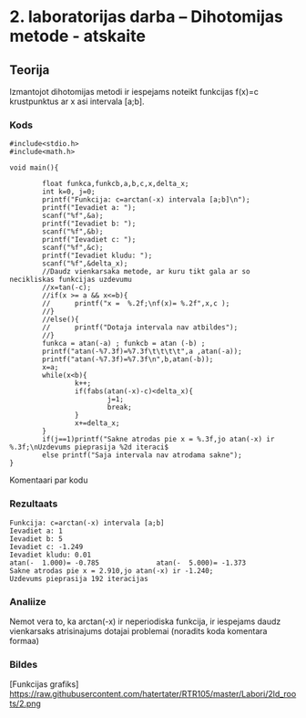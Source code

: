 # 2. laboratorijas darba – Dihotomijas metode - atskaite

## Teorija

Izmantojot dihotomijas metodi ir iespejams noteikt funkcijas f(x)=c krustpunktus ar x asi intervala [a;b].

### Kods
```
#include<stdio.h>
#include<math.h>

void main(){

        float funkca,funkcb,a,b,c,x,delta_x;
        int k=0, j=0;
        printf("Funkcija: c=arctan(-x) intervala [a;b]\n");
        printf("Ievadiet a: ");
        scanf("%f",&a);
        printf("Ievadiet b: ");
        scanf("%f",&b);
        printf("Ievadiet c: ");
        scanf("%f",&c);
        printf("Ievadiet kludu: ");
        scanf("%f",&delta_x);
        //Daudz vienkarsaka metode, ar kuru tikt gala ar so necikliskas funkcijas uzdevumu
        //x=tan(-c);
        //if(x >= a && x<=b){
        //      printf("x =  %.2f;\nf(x)= %.2f",x,c );
        //}
        //else(){
        //      printf("Dotaja intervala nav atbildes");
        //}
        funkca = atan(-a) ; funkcb = atan (-b) ;
        printf("atan(-%7.3f)=%7.3f\t\t\t\t",a ,atan(-a));
        printf("atan(-%7.3f)=%7.3f\n",b,atan(-b));
        x=a;
        while(x<b){
                k++;
                if(fabs(atan(-x)-c)<delta_x){
                        j=1;
                        break;
                }
                x+=delta_x;
        }
        if(j==1)printf("Sakne atrodas pie x = %.3f,jo atan(-x) ir %.3f;\nUzdevums pieprasija %2d iteraci$
        else printf("Saja intervala nav atrodama sakne");
}
```
Komentaari par kodu  

### Rezultaats
```
Funkcija: c=arctan(-x) intervala [a;b]
Ievadiet a: 1
Ievadiet b: 5
Ievadiet c: -1.249               
Ievadiet kludu: 0.01
atan(-  1.000)= -0.785				atan(-  5.000)= -1.373
Sakne atrodas pie x = 2.910,jo atan(-x) ir -1.240;
Uzdevums pieprasija 192 iteracijas
```

### Analiize

Nemot vera to, ka arctan(-x) ir neperiodiska funkcija, ir iespejams daudz vienkarsaks atrisinajums dotajai problemai (noradits koda komentara formaa) 

### Bildes
[Funkcijas grafiks] https://raw.githubusercontent.com/hatertater/RTR105/master/Labori/2ld_roots/2.png
